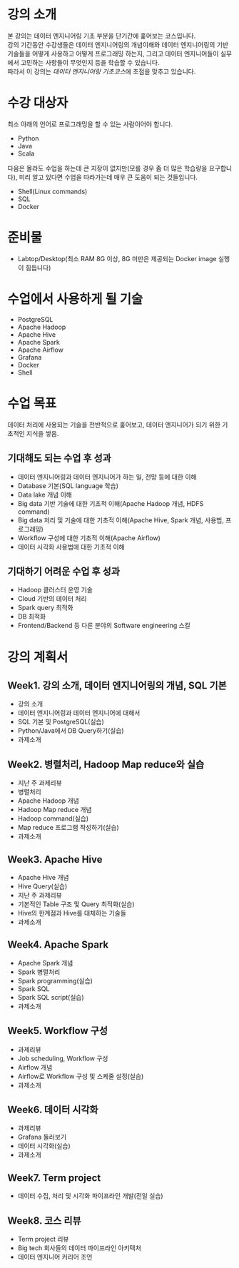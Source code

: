 # 강의 소개
본 강의는 데이터 엔지니어링 기초 부분을 단기간에 훑어보는 코스입니다.  
강의 기간동안 수강생들은 데이터 엔지니어링의 개념이해와 데이터 엔지니어링의 기반 기술들을 어떻게 사용하고 어떻게 프로그래밍 하는지, 그리고 데이터 엔지니어들이 실무에서 고민하는 사항들이 무엇인지 등을 학습할 수 있습니다.  
따라서 이 강의는 *데이터 엔지니어링 기초코스*에 초점을 맞추고 있습니다.  

# 수강 대상자
최소 아래의 언어로 프로그래밍을 할 수 있는 사람이어야 합니다.  
- Python
- Java
- Scala
  
다음은 몰라도 수업을 하는데 큰 지장이 없지만(모를 경우 좀 더 많은 학습량을 요구합니다), 미리 알고 있다면 수업을 따라가는데 매우 큰 도움이 되는 것들입니다.
- Shell(Linux commands)
- SQL
- Docker

# 준비물
- Labtop/Desktop(최소 RAM 8G 이상, 8G 미만은 제공되는 Docker image 실행이 힘듭니다)

# 수업에서 사용하게 될 기술
- PostgreSQL
- Apache Hadoop
- Apache Hive
- Apache Spark
- Apache Airflow
- Grafana
- Docker
- Shell

# 수업 목표
데이터 처리에 사용되는 기술을 전반적으로 훑어보고, 데이터 엔지니어가 되기 위한 기초적인 지식을 쌓음.

## 기대해도 되는 수업 후 성과
- 데이터 엔지니어링과 데이터 엔지니어가 하는 일, 전망 등에 대한 이해
- Database 기본(SQL language 학습)
- Data lake 개념 이해
- Big data 기반 기술에 대한 기초적 이해(Apache Hadoop 개념, HDFS command)
- Big data 처리 및 기술에 대한 기초적 이해(Apache Hive, Spark 개념, 사용법, 프로그래밍)
- Workflow 구성에 대한 기초적 이해(Apache Airflow)
- 데이터 시각화 사용법에 대한 기초적 이해

## 기대하기 어려운 수업 후 성과
- Hadoop 클러스터 운영 기술
- Cloud 기반의 데이터 처리
- Spark query 최적화
- DB 최적화
- Frontend/Backend 등 다른 분야의 Software engineering 스킬

# 강의 계획서

## Week1. 강의 소개, 데이터 엔지니어링의 개념, SQL 기본
- 강의 소개
- 데이터 엔지니어링과 데이터 엔지니어에 대해서
- SQL 기본 및 PostgreSQL(실습)
- Python/Java에서 DB Query하기(실습)
- 과제소개

## Week2. 병렬처리, Hadoop Map reduce와 실습
- 지난 주 과제리뷰
- 병렬처리
- Apache Hadoop 개념
- Hadoop Map reduce 개념
- Hadoop command(실습)
- Map reduce 프로그램 작성하기(실습)
- 과제소개

## Week3. Apache Hive
- Apache Hive 개념
- Hive Query(실습)
- 지난 주 과제리뷰
- 기본적인 Table 구조 및 Query 최적화(실습)
- Hive의 한계점과 Hive를 대체하는 기술들
- 과제소개

## Week4. Apache Spark
- Apache Spark 개념
- Spark 병렬처리
- Spark programming(실습)
- Spark SQL
- Spark SQL script(실습)
- 과제소개

## Week5. Workflow 구성
- 과제리뷰
- Job scheduling, Workflow 구성
- Airflow 개념
- Airflow로 Workflow 구성 및 스케줄 설정(실습)
- 과제소개

## Week6. 데이터 시각화
- 과제리뷰
- Grafana 둘러보기
- 데이터 시각화(실습)
- 과제소개

## Week7. Term project
- 데이터 수집, 처리 및 시각화 파이프라인 개발(전일 실습)

## Week8. 코스 리뷰
- Term project 리뷰
- Big tech 회사들의 데이터 파이프라인 아키텍처
- 데이터 엔지니어 커리어 조언

